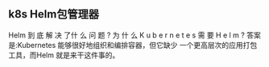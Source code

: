 ## k8s Helm包管理器

Helm 到 底 解 决 了什 么 问 题 ? 为 什 么 K u b e r n e t e s 需 要 H e l m ?
答案是:Kubernetes 能够很好地组织和编排容器，但它缺少 一个更高层次的应用打包工具，而Helm 就是来干这件事的。